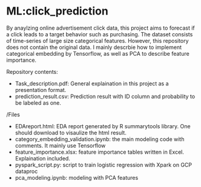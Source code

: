 # ML:click_prediction 
By anaylzing online advertisement click data, this project aims to forecast if a click leads to a target behavior such as purchasing.
The dataset consists of time-series of large size categorical features. However, this repository does not contain the original data. I mainly descrbie how to implement categorical embedding by Tensorflow, as well as PCA to describe feature importance.

Repository contents:
- Task_description.pdf: General explaination in this project as a presentation format.
- prediction_result.csv: Prediction result with ID column and probability to be labeled as one.


/Files
- EDAreport.html: EDA report generated by R summarytools library. One should download to visaulize the html result.
- category_embedding_validation.ipynb: the main modeling code with comments. It mainly use Tensorflow
- feature_importance.xlsx: feature importance tables written in Excel. Explaination included.
- pyspark_script.py: script to train logistic regression with Xpark on GCP dataproc
- pca_modeling.ipynb: modeling with PCA features
